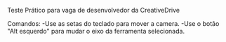 Teste Prático para vaga de desenvolvedor da CreativeDrive

Comandos:
-Use as setas do teclado para mover a camera.
-Use o botão "Alt esquerdo" para mudar o eixo da ferramenta selecionada.
